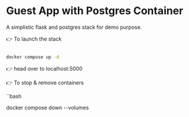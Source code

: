 # Guest App with Postgres Container

A simplistic flask and postgres stack for demo purpose.

👉 To launch the stack

```bash

docker compose up -d

```

👉 head over to localhost:5000

👉 To stop & remove containers

``bash

docker compose down --volumes

```
